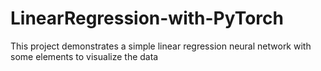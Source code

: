 # LinearRegression-with-PyTorch
This project demonstrates a simple linear regression neural network with some elements to visualize the data
